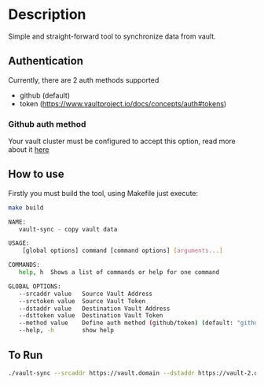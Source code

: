 # Description

Simple and straight-forward tool to synchronize data from vault.

## Authentication

Currently, there are 2 auth methods supported

- github (default)
- token (https://www.vaultproject.io/docs/concepts/auth#tokens)

### Github auth method

Your vault cluster must be configured to accept this option, read more about it [here](https://www.vaultproject.io/docs/auth/github)

## How to use

Firstly you must build the tool, using Makefile just execute:

```bash
make build
```

```bash
NAME:
   vault-sync - copy vault data

USAGE:
    [global options] command [command options] [arguments...]

COMMANDS:
   help, h  Shows a list of commands or help for one command

GLOBAL OPTIONS:
   --srcaddr value   Source Vault Address
   --srctoken value  Source Vault Token
   --dstaddr value   Destination Vault Address
   --dsttoken value  Destination Vault Token
   --method value    Define auth method (github/token) (default: "github")
   --help, -h        show help
```

## To Run

```bash
./vault-sync --srcaddr https://vault.domain --dstaddr https://vault-2.domain
```
